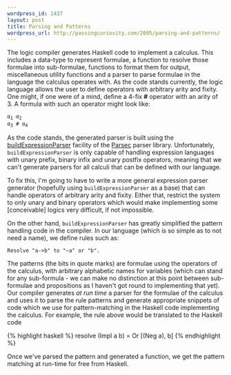 ```yaml
--- 
wordpress_id: 1437
layout: post
title: Parsing and Patterns
wordpress_url: http://passingcuriosity.com/2005/parsing-and-patterns/
---
```


The logic compiler generates Haskell code to implement a calculus. This
includes a data-type to represent formulae, a function to resolve those
formulae into sub-formulae, functions to format them for output, miscellaneous
utility functions and a parser to parse formulae in the language the calculus
operates with. As the code stands currently, the logic language allows the
user to define operators with arbitrary arity and fixity. One might, if one
were of a mind, define a 4-fix **#** operator with an arity of 3. A formula
with such an operator might look like:

<code style="text-align: center;">&alpha;<sub>1</sub> &alpha;<sub>2</sub> &alpha;<sub>3</sub> # &alpha;<sub>4</sub></code>

As the code stands, the generated parser is built using the <a href="http://www.cs.uu.nl/people/daan/download/parsec/parsec.html#buildExpressionParser">buildExpressionParser</a> facility of the <a href="http://www.cs.uu.nl/~daan/parsec.html">Parsec</a> parser library. Unfortunately, `buildExpressionParser` is only capable of handling expression languages with unary prefix, binary infix and unary postfix operators, meaning that we can't generate parsers for all calculi that can be defined with our language.

To fix this, I'm going to have to write a more general expression parser
generator (hopefully using `buildExpressionParser` as a base) that can handle
operators of arbitrary arity and fixity. Either that, restrict the system to
only unary and binary operators which would make implementing some
[conceivable] logics very difficult, if not impossible.

On the other hand, `buildExpressionParser` has greatly simplified the pattern
handling code in the compiler. In our language (which is so simple as to not
need a name), we define rules such as: 

`Resolve "a->b" to "~a" or "b".`

The patterns (the bits in quote marks) are formulae using the operators of the
calculus, with arbitrary alphabetic names for variables (which can stand for
any sub-formula - we can make no distinction at this point between
sub-formulae and propositions as I haven't got round to implementing that
yet). Our compiler generates *at run time* a parser for the
formulae of the calculus and uses it to parse the rule patterns and generate
appropriate snippets of code which we use for pattern-matching in the Haskell
code implementing the calculus. For example, the rule above would be
translated to the Haskell code 

{% highlight haskell %}
resolve (Impl a b) = Or [(Neg a), b]
{% endhighlight %}

Once we've parsed the pattern and generated a function, we get the pattern
matching at run-time for free from Haskell.
